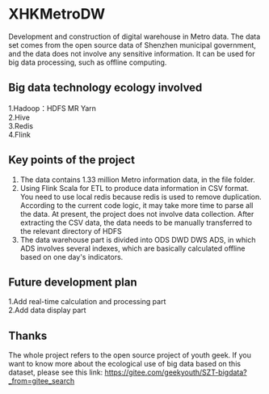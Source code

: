 # XHKMetroDW
Development and construction of digital warehouse in Metro data.
The data set comes from the open source data of Shenzhen municipal government, and the data does not involve any sensitive information. It can be used for big data processing, such as offline computing.

## Big data technology ecology involved
1.Hadoop：HDFS MR Yarn  
2.Hive  
3.Redis  
4.Flink

## Key points of the project
1. The data contains 1.33 million Metro information data, in the file folder.
2. Using Flink Scala for ETL to produce data information in CSV format. You need to use local redis because redis is used to remove duplication.
   According to the current code logic, it may take more time to parse all the data.
   At present, the project does not involve data collection. After extracting the CSV data, the data needs to be manually transferred to the relevant directory of HDFS
3. The data warehouse part is divided into ODS DWD DWS ADS, in which ADS involves several indexes, which are basically calculated offline based on one day's indicators.


## Future development plan
1.Add real-time calculation and processing part  
2.Add data display part

## Thanks
The whole project refers to the open source project of youth geek. If you want to know more about the ecological use of big data based on this dataset, please see this link:
https://gitee.com/geekyouth/SZT-bigdata?_from=gitee_search
